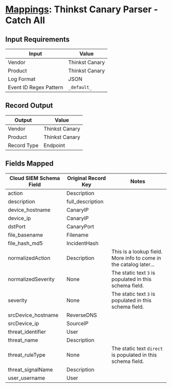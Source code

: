 # [Mappings](README.md): Thinkst Canary Parser - Catch All

## Input Requirements

|Input|Value|
|-----|-----|
|Vendor|Thinkst Canary|
|Product|Thinkst Canary|
|Log Format|JSON|
|Event ID Regex Pattern|`_default_`|

## Record Output

|Output|Value|
|------|-----|
|Vendor|Thinkst Canary|
|Product|Thinkst Canary|
|Record Type|Endpoint|

## Fields Mapped

|Cloud SIEM Schema Field|Original Record Key|Notes|
|-----------------------|-------------------|-----|
|action|Description||
|description|full_description||
|device_hostname|CanaryIP||
|device_ip|CanaryIP||
|dstPort|CanaryPort||
|file_basename|Filename||
|file_hash_md5|IncidentHash||
|normalizedAction|Description|This is a lookup field. More info to come in the catalog later...|
|normalizedSeverity|None|The static text `3` is populated in this schema field.|
|severity|None|The static text `3` is populated in this schema field.|
|srcDevice_hostname|ReverseDNS||
|srcDevice_ip|SourceIP||
|threat_identifier|User||
|threat_name|Description||
|threat_ruleType|None|The static text `direct` is populated in this schema field.|
|threat_signalName|Description||
|user_username|User||

